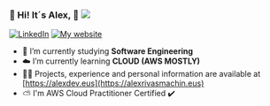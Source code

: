 ### 💫 Hi! It´s Alex, 👋 [![](https://visitcount.itsvg.in/api?id=AlexRivasMachin&icon=0&color=0)](https://visitcount.itsvg.in) 

[![LinkedIn](https://img.shields.io/badge/LinkedIn-%230077B5.svg?logo=linkedin&logoColor=white)](https://linkedin.com/in/alex-rivas-machin) 
[![My website](https://img.shields.io/badge/Personal%20Website-red)](https://alexrivasmachin.eus/)

- 🔭 I’m currently studying **Software Engineering**
- ☁️ I’m currently learning **CLOUD (AWS MOSTLY)**
- 👨‍💻 Projects, experience and personal information are available at [https://alexdev.eus](https://alexrivasmachin.eus)
- ⛅ I'm AWS Cloud Practitioner Certified ✔️ 

 
